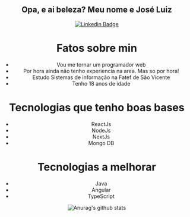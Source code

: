 <div align="center">
  <h2 color="blue">Opa, e ai beleza? Meu nome e José Luiz</h2>




[![Linkedin Badge](https://img.shields.io/badge/-LinkedIn-blue?style=flat-square&logo=Linkedin&logoColor=white&link=https://www.linkedin.com/in/jose-luiz-b717271b7/)](https://www.linkedin.com/in/jose-luiz-b717271b7/)


<h1>Fatos sobre min</h1>

<ul>
<li>Vou me tornar um programador web </li>

<li>Por hora ainda não tenho experiencia na area. Mas so por hora!  </li> 

<li>Estudo Sistemas de informação na Fatef de São Vicente</li>

<li>Tenho 18 anos de idade</li>

</ul>

<h1>Tecnologias que tenho boas bases</h1>

<ul>
<li>ReactJs</li>

<li>NodeJs</li> 

<li>NextJs</li>

<li>Mongo DB</li>

</ul>

<h1>Tecnologias a melhorar</h1>

<ul>
  
<li>Java</li>

<li>Angular</li> 

<li>TypeScript</li>

</ul>

![Anurag's github stats](https://github-readme-stats.vercel.app/api?username=LuizNola&show_icons=true&theme=radical)

</div>

